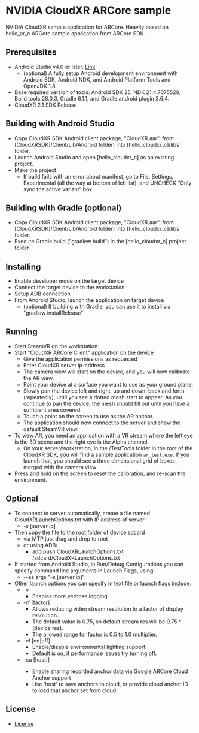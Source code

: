 NVIDIA CloudXR ARCore sample
====================================================

NVIDIA CloudXR sample application for ARCore. Heavily based on hello_ar_c ARCore sample application from ARCore SDK.

Prerequisites
----------------------
* Android Studio v4.0 or later. [Link](https://developer.android.com/studio)
  * (optional) A fully setup Android development environment with Android SDK, Android NDK, and Android Platform Tools and OpenJDK 1.8
* Base required version of tools: Android SDK 25, NDK 21.4.7075529, Build tools 28.0.3, Gradle 6.1.1, and Gradle android plugin 3.6.4.
* CloudXR 2.1 SDK Release

Building with Android Studio
----------------------
* Copy CloudXR SDK Android client package, "CloudXR.aar", from [CloudXRSDK]/Client/Lib/Android folder) into [hello_cloudxr_c]/libs folder.
* Launch Android Studio and open [hello_cloudxr_c] as an existing project.
* Make the project
    * If build fails with an error about manifest, go to File, Settings, Experimental (all the way at bottom of left list), and UNCHECK “Only sync the active variant” box.

Building with Gradle (optional)
----------------------
* Copy CloudXR SDK Android client package, "CloudXR.aar", from [CloudXRSDK]/Client/Lib/Android folder) into [hello_cloudxr_c]/libs folder.
* Execute Gradle build ("gradlew build") in the [hello_cloudxr_c] project folder

Installing
----------------------
* Enable developer mode on the target device
* Connect the target device to the workstation
* Setup ADB connection
* From Android Studio, launch the application on target device 
  * (optional) If building with Gradle, you can use it to install via "gradlew installRelease"

Running
----------------------
* Start SteamVR on the workstation
* Start "CloudXR ARCore Client" application on the device
    * Give the application permissions as requested
    * Enter CloudXR server ip-address
    * The camera view will start on the device, and you will now calibrate the AR view.
    * Point your device at a surface you want to use as your ground plane.
    * Slowly pan the device left and right, up and down, back and forth (repeatedly), until you see a dotted mesh start to appear.  As you continue to pan the device, the mesh should fill out until you have a sufficient area covered.
    * Touch a point on the screen to use as the AR anchor.
    * The application should now connect to the server and show the default SteamVR view.
* To view AR, you need an application with a VR stream where the left eye is the 3D scene and the right eye is the Alpha channel.
    * On your server/workstation, in the /TestTools folder in the root of the CloudXR SDK, you will find a sample application `ar_test.exe`.  If you launch that, you should see a three dimensional grid of boxes merged with the camera view.
* Press and hold on the screen to reset the calibration, and re-scan the environment.


Optional
----------------------
* To connect to server automatically, create a file named CloudXRLaunchOptions.txt with IP address of server:
    * -s [server ip]
* Then copy the file to the root folder of device sdcard
    * via MTP just drag and drop to root
    * or using ADB:
        * adb push CloudXRLaunchOptions.txt /sdcard/CloudXRLaunchOptions.txt
* If started from Android Studio, in Run/Debug Configurations you can specify command line arguments in Launch Flags, using:
    * --es args "-s [server ip]"
* Other launch options you can specify in text file or launch flags include:
    * -v
        * Enables more verbose logging
    * -rf [factor]
        * Allows reducing video stream resolution to a factor of display resolution.
        * The default value is 0.75, so default stream res will be 0.75 * (device res).
        * The allowed range for factor is 0.5 to 1.0 multiplier.
    * -el [on|off]
        * Enable/disable environmental lighting support.
        * Default is on, if performance issues try turning off.
    * -ca [host|<cloud anchor ID>]
        * Enable sharing recorded anchor data via Google ARCore Cloud Anchor support
        * Use 'host' to save anchors to cloud, or provide cloud anchor ID to load that anchor set from cloud.

License
----------------------
* [License](license.txt)
